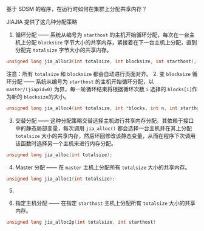 基于 SDSM 的程序，在运行时如何在集群上分配共享内存？


JIAJIA 提供了这几种分配策略

1. 循环分配 —— 系统从编号为 `starthost` 的主机开始循环分配，每次在一台主机上分配 `blocksize` 字节大小的共享内存，紧接着在下一台主机上分配，直到分配完 `totalsize` 字节大小的共享内存。
```c
unsigned long jia_alloc3(int totalsize, int blocksize, int starthost);
```

注意：所有 `totalsize` 和 `blocksize` 都会自动进行页面对齐。
2. 变 `blocksize` 循环分配 —— 系统从编号为 `starthost` 的主机开始循环分配，以 `master/(jiapid=0)` 为界，每一轮循环结束将根据循环次数 `i` 选择的 `blocks[i]`作为新的 `blocksize`的大小。
```c
unsigned long jia_alloc4(int totalsize, int *blocks, int n, int starthost);
```
3. 交替分配 —— 这种分配策略交替选择主机进行共享内存分配。其依赖于接口中的静态局部变量，每次调用 `jia_alloc()` 都会选择一台主机并在其上分配 `totalsize` 大小的共享内存，然后环回修改该静态变量，从而在程序下次调用该函数时选择另一个主机来进行内存分配。
```c
unsigned long jia_alloc(int totalsize);
```
4.  Master 分配 —— 在 `master` 主机上分配所有 `totalsize` 大小的共享内存。
```c
unsigned long jia_alloc1(int totalsize);
```
5. 

6. 指定主机分配 —— 在指定 `starthost` 主机上分配所有 `totalsize` 大小的共享内存。
```c
unsigned long jia_alloc2p(int totalsize, int starthost)
```